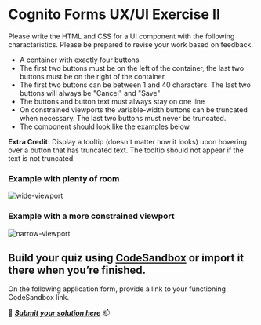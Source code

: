 # Cognito Forms UX/UI Exercise II

Please write the HTML and CSS for a UI component with the following charactaristics. Please be prepared to revise your work based on feedback.

- A container with exactly four buttons
- The first two buttons must be on the left of the container, the last two buttons must be on the right of the container
- The first two buttons can be between 1 and 40 characters. The last two buttons will always be "Cancel" and "Save"
- The buttons and button text must always stay on one line
- On constrained viewports the variable-width buttons can be truncated when necessary. The last two buttons must never be truncated.
- The component should look like the examples below.

**Extra Credit:** Display a tooltip (doesn't matter how it looks) upon hovering over a button that has truncated text. The tooltip should not appear if the text is not truncated.

### Example with plenty of room
![wide-viewport](https://user-images.githubusercontent.com/4097146/179766658-97b68788-e582-4717-af23-d89a43615eb0.svg)

### Example with a more constrained viewport
![narrow-viewport](https://user-images.githubusercontent.com/4097146/179766702-89d58bc3-cba6-4de0-b379-ad56aaf89410.svg)

Build your quiz using [CodeSandbox](https://codesandbox.io) or import it there when you’re finished.
---
On the following application form, provide a link to your functioning CodeSandbox link.

:memo: ___[Submit your solution here](https://www.cognitoforms.com/CognitoForms/EmploymentSurvey?v2&entry=%7B%22Position%22%3A%2259-18%22%7D)___ :mailbox:

